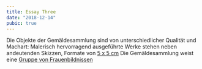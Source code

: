 ```yaml
---
title: Essay Three
date: "2018-12-14"
pubic: true
---
```

Die Objekte der Gemäldesammlung sind von unterschiedlicher Qualität und Machart: Malerisch hervorragend ausgeführte Werke stehen neben andeutenden Skizzen, Formate von [5 x 5 cm](item/463) Die Gemäldesammlung weist eine [Gruppe von Frauenbildnissen](set/31735)

